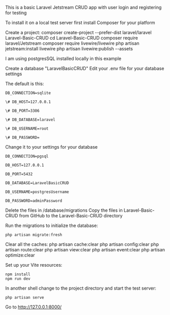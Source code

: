 This is a basic Laravel Jetstream CRUD app with user login and registering for testing

To install it on a local test server first install Composer for your platform

Create a project:
    composer create-project --prefer-dist laravel/laravel Laravel-Basic-CRUD
    cd Laravel-Basic-CRUD
    composer require laravel/Jetstream
    composer require livewire/livewire
    php artisan jetstream:install livewire
    php artisan livewire:publish --assets

I am using postgresSQL installed locally in this example

Create a database "LaravelBasicCRUD"
Edit your .env file for your database settings

The default is this:

    DB_CONNECTION=sqlite
    
    \# DB_HOST=127.0.0.1
    
    \# DB_PORT=3306
    
    \# DB_DATABASE=laravel
    
    \# DB_USERNAME=root
    
    \# DB_PASSWORD=

Change it to your settings for your database

    DB_CONNECTION=pgsql
    
    DB_HOST=127.0.0.1
    
    DB_PORT=5432
    
    DB_DATABASE=LaravelBasicCRUD
    
    DB_USERNAME=postgresUsername
    
    DB_PASSWORD=adminPassword

Delete the files in /database/migrations
Copy the files in Laravel-Basic-CRUD from GitHub to the Laravel-Basic-CRUD directory

Run the migrations to initialize the database:

    php artisan migrate:fresh

Clear all the caches:
    php artisan cache:clear
    php artisan config:clear
    php artisan route:clear
    php artisan view:clear
    php artisan event:clear
    php artisan optimize:clear

Set up your Vite resources:

    npm install
    npm run dev

In another shell change to the project directory and start the test server:
    
    php artisan serve

Go to http://127.0.0.1:8000/






